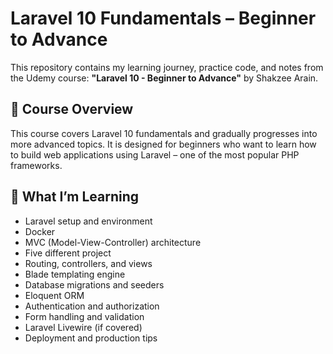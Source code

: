 # Laravel 10 Fundamentals – Beginner to Advance

This repository contains my learning journey, practice code, and notes from the Udemy course: **"Laravel 10 - Beginner to Advance"** by Shakzee Arain.

## 🧠 Course Overview

This course covers Laravel 10 fundamentals and gradually progresses into more advanced topics. It is designed for beginners who want to learn how to build web applications using Laravel – one of the most popular PHP frameworks.

## 🎯 What I’m Learning

- Laravel setup and environment
- Docker
- MVC (Model-View-Controller) architecture
- Five different project
- Routing, controllers, and views
- Blade templating engine
- Database migrations and seeders
- Eloquent ORM
- Authentication and authorization
- Form handling and validation
- Laravel Livewire (if covered)
- Deployment and production tips


